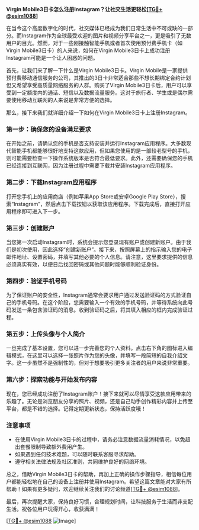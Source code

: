 **Virgin Mobile3日卡怎么注册Instagram？让社交生活更轻松[[TG💪+ @esim1088](https://t.me/s/esim1088)]**

在当今这个高度数字化的时代，社交媒体已经成为我们日常生活中不可或缺的一部分。而Instagram作为全球最受欢迎的图片和视频分享平台之一，更是吸引了无数用户的目光。然而，对于一些刚接触智能手机或者首次使用预付费手机卡（如Virgin Mobile3日卡）的人来说，如何在Virgin Mobile3日卡上成功注册Instagram可能是一个让人困惑的问题。

首先，让我们来了解一下什么是Virgin Mobile3日卡。Virgin Mobile是一家提供预付费移动通信服务的公司，其推出的3日卡非常适合那些不想长期绑定合约计划但又希望享受高质量网络服务的人群。购买了Virgin Mobile3日卡后，用户可以享受到一定额度内的通话、短信以及数据流量服务。这对于旅行者、学生或是偶尔需要使用移动互联网的人来说是非常方便的选择。

那么，接下来我们就详细介绍一下如何在Virgin Mobile3日卡上注册Instagram。

### **第一步：确保您的设备满足要求**
在开始之前，请确认您的手机是否支持安装并运行Instagram应用程序。大多数现代智能手机都能够很好地支持这款应用，但如果您使用的是一部较老型号的手机，则可能需要检查一下操作系统版本是否符合最低要求。此外，还需要确保您的手机已经连接到互联网，因为注册过程中需要下载并安装Instagram应用程序。

### **第二步：下载Instagram应用程序**
打开您手机上的应用商店（例如苹果App Store或安卓Google Play Store），搜索“Instagram”，然后点击下载按钮以获取该应用程序。下载完成后，直接打开应用程序即可进入下一步。

### **第三步：创建账户**
当您第一次启动Instagram时，系统会提示您登录现有账户或创建新账户。由于我们是初次使用，因此选择“创建新账户”。接下来，按照屏幕上的指示输入您的电子邮件地址、设置密码，并填写其他必要的个人信息。请注意，这里要求提供的信息必须真实有效，以便日后找回密码或其他问题时能够顺利验证身份。

### **第四步：验证手机号码**
为了保证账户的安全性，Instagram通常会要求用户通过发送验证码的方式验证自己的手机号码。在这个阶段，您需要输入一个有效的手机号码，并等待系统向此号码发送一条包含验证码的消息。收到验证码之后，将其填入相应的框内完成验证过程。

### **第五步：上传头像与个人简介**
一旦完成了基本设置，您可以进一步完善您的个人资料。点击右下角的图标进入编辑模式，在这里可以选择一张照片作为您的头像，并填写一段简短的自我介绍文字。这一步虽然不是强制性的，但对于想要吸引更多关注者的用户来说非常重要。

### **第六步：探索功能与开始发布内容**
现在，您已经成功注册了Instagram账户！接下来就可以尽情享受这款应用带来的乐趣了。无论是浏览朋友分享的照片、视频，还是自己动手创作精彩内容并上传至平台，都是不错的选择。记得定期更新状态，保持活跃度哦！

### **注意事项**
- 在使用Virgin Mobile3日卡的过程中，请务必注意数据流量消耗情况，以免超出套餐限制导致额外费用产生。
- 如果遇到任何技术难题，可以随时联系客服寻求帮助。
- 遵守相关法律法规及社区准则，共同维护良好的网络环境。

总之，借助Virgin Mobile3日卡的帮助，再加上正确的操作步骤指导，相信每位用户都能轻松地在自己的设备上注册并使用Instagram。希望这篇文章能对大家有所帮助！如果有更多疑问，欢迎继续关注我们的讨论频道[[TG💪+ @esim1088](https://t.me/s/esim1088)]。

最后，再次提醒大家，保持良好习惯，合理规划时间，让科技服务于生活而非支配生活。祝各位用户玩得开心，收获满满！

[[TG💪+ @esim1088](https://t.me/s/esim1088) ![Image](https://i.postimg.cc/4NQfJmqS/Snipaste-2025-05-13-00-14-12.png)]